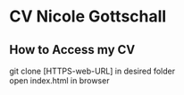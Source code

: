 # CV Nicole Gottschall

## How to Access my CV

git clone [HTTPS-web-URL] in desired folder \
open index.html in browser
